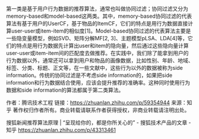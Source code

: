 


第一类是基于用户行为数据的推荐算法，通常也叫做协同过滤；协同过滤又分为memory-based和model-based这两类。其中，memory-based协同过滤的代表算法有基于用户的UserCF，基于物品的ItemCF，它们的特点是用行为数据直接计算user-user或item-item的相似度[1]。Model-based协同过滤的代表算法主要是一些隐变量模型，例如SVD、矩阵分解MF[2, 3]、主题模型pLSA、LDA[4]等，它们的特点是用行为数据先计算出user和item的隐向量，然后通过这些隐向量计算user-user或item-item间的匹配度去做推荐。在实践中，我们除了能拿到用户的行为数据以外，通常还可以拿到用户和物品的画像数据，比如性别、年龄、地域、标签、分类、标题、正文等，在一些文献中，这些行为以外的数据被称为side information。传统的协同过滤是不考虑side information的，如果把side information和行为数据结合使用，应该会提升推荐的准确率。这种同时使用行为数据和side information的算法都属于第二类算法。

作者：腾讯技术工程
链接：https://zhuanlan.zhihu.com/p/59354944
来源：知乎
著作权归作者所有。商业转载请联系作者获得授权，非商业转载请注明出处。


搜狐新闻推荐算法原理 | “呈现给你的，都是你所关心的” - 搜狐技术产品的文章 - 知乎
https://zhuanlan.zhihu.com/p/43313461

